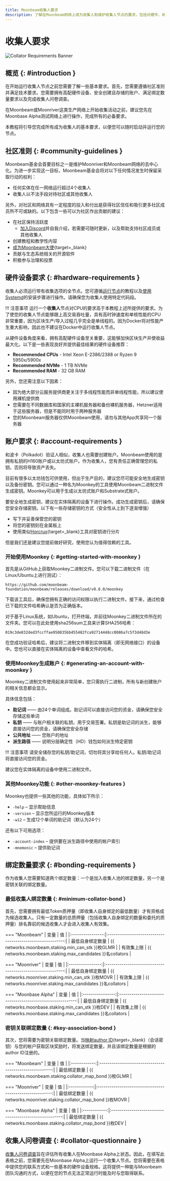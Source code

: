 ```yaml
---
title: Moonbeam收集人要求
description: 了解在Moonbeam网络上成为收集人和维护收集人节点的要求，包括对硬件、绑定等的要求。
---
```


# 收集人要求

![Collator Requirements Banner](/images/node-operators/networks/collators/requirements-banner.png)

## 概览 {: #introduction } 

在开始运行收集人节点之前您需要了解一些基本要求。首先，您需要遵循社区准则并满足技术要求。您需要拥有高配硬件设备、安全创建且存储的账户、满足绑定数量要求以及完成收集人问卷调查。

在Moonbeam或Moonriver这类生产网络上开始收集活动之前，建议您先在Moonbase Alpha测试网络上进行操作，完成所有的必备要求。

本教程将引导您完成所有成为收集人的基本要求，以便您可以随时启动并运行您的节点。

## 社区准则 {: #community-guidelines }

Moonbeam基金会首要目标之一是维护Moonriver和Moonbeam网络的去中心化。为进一步实现这一目标，Moonbeam基金会将对以下任何情况发生时保留采取行动的权利：

- 任何实体在任一网络运行超过4个收集人
- 收集人以不法手段对待社区或其他收集人

另外，对社区和网络具有一定程度的投入和付出是获得社区信任和吸引更多社区成员所不可或缺的。以下包含一些可以为社区作出贡献的建议：

- 在社区保持活跃度
    - [加入Discord](/node-operators/networks/collators/overview/#join-discord)并自我介绍，若需要可随时更新，以及帮助支持社区成员或其他收集人
- 创建教程和教学性内容
- [成为Moonbeam大使](https://moonbeam.network/community/ambassadors/){target=_blank}
- 贡献与生态系统相关的开源软件
- 积极参与治理和投票

## 硬件设备要求 {: #hardware-requirements } 

收集人必须运行带有收集选项的全节点。您可遵循[运行节点](/node-operators/networks/run-a-node/overview/)的教程以及[使用Systemd](/node-operators/networks/run-a-node/systemd/)的安装步骤进行操作。请确保您为收集人使用特定代码段。

!!! 注意事项
    运行一个**收集人**节点对CPU的要求高于本教程上述所提供的要求。为了使您的收集人节点能够跟上高交易吞吐量，具有高时钟速度和单核性能的CPU非常重要，因为区块生产/导入过程几乎完全是单线程的。因为Docker将对性能产生重大影响，因此也不建议在Docker中运行收集人节点。

从硬件设备角度来看，拥有高配硬件设备至关重要，这能够加快区块生产并使收益最大化。以下是一些表现良好并提供最佳结果的硬件设备推荐：

- **Recommended CPUs** - Intel Xeon E-2386/2388 or Ryzen 9 5950x/5900x
- **Recommended NVMe** - 1 TB NVMe
- **Recommended RAM** - 32 GB RAM

另外，您还需注意以下因素：

- 因为绝大部分云服务提供商更关注于多线程性能而非单线程性能，所以建议使用裸机提供商
- 您需要在不同数据库和国家的主裸机服务器和备份裸机服务器，Hetzner适用于这些服务器，但是不能同时用于两种服务器
- 您的Moonbeam服务器仅供Moonbeam使用，请勿与其他App共享同一个服务器

## 账户要求 {: #account-requirements } 

和波卡（Polkadot）验证人相似，收集人也需要创建账户。Moonbeam使用的是拥有私钥的H160账户或以太坊式账户。作为收集人，您有责任正确管理您的私钥，否则将导致资产丢失。

目前有很多以太坊钱包可供使用，但出于生产目的，建议您尽可能安全地生成密钥以及备份密钥。您可以通过一种名为Moonkey的工具使用Moonbeam二进制文件生成密钥。Moonkey可以用于生成以太坊式账户和Substrate式账户。

要安全地生成密钥，建议在实体隔离的设备下进行操作。成功生成密钥后，请确保您安全存储密钥。以下有一些存储密钥的方式（安全性从上到下逐渐增强）

- 写下并妥善保管您的密钥
- 将您的密钥刻在金属板上
- 使用类似[Horcrux](https://gitlab.com/unit410/horcrux){target=_blank}工具对密钥进行分片

但是我们还是建议您提前做好研究，使用您认为值得信赖的工具。

### 开始使用Moonkey {: #getting-started-with-moonkey } 

首先是从GitHub上获取Moonkey二进制文件。您可以下载二进制文件（在Linux/Ubuntu上进行测试）：

`https://github.com/moonbeam-foundation/moonbeam/releases/download/v0.8.0/moonkey`

下载该工具后，确保您拥有正确的访问权限以执行二进制文件。接下来，通过检查已下载的文件哈希确认是否为正确版本。

对于基于Linux系统，如Ubuntu，打开终端，并前往Moonkey二进制文件所在的文件夹。您可以在此处使用sha256sum工具来计算SHA256哈希：

```
019c3de832ded3fccffae950835bb455482fca92714448cc0086a7c5f3d48d3e
```

在您成功验证哈希后，建议将二进制文件移到实体隔离（即无网络接口）的设备中。您也可以直接在实体隔离的设备中查看文件的哈希。

### 使用Moonkey生成账户 {: #generating-an-account-with-moonkey } 

Moonkey二进制文件使用起来非常简单，您只需执行二进制，所有与新创建账户的相关信息都会显示。

具体信息包括：

- **助记词** —— 由24个单词组成。助记词可以直接访问您的资金，请确保您安全存储这些单词
- **私钥** —— 与账户相关联的私钥，用于交易签署。私钥是助记词的派生，能够直接访问您的资金，请确保您安全存储
- **公共地址** —— 您账户的地址
- **派生路径** —— 说明分层确定性（HD）钱包如何派生特定密钥

!!! 注意事项
    请安全储存您的私钥/助记词，切勿将其分享给任何人。私钥/助记词将直接访问您的资金。

建议您在实体隔离的设备中使用二进制文件。

### 其他Moonkey功能 {: #other-moonkey-features } 

Moonkey也提供一些其他的功能，具体如下所示：

- `-help` – 显示帮助信息
- `-version` – 显示您所运行的Moonkey版本
- `-w12` – 生成12个单词的助记词（默认为24个）

还有以下可用选项：

- `-account-index` – 提供要在派生路径中使用的帐户索引
- `-mnemonic` – 提供助记词

## 绑定数量要求 {: #bonding-requirements } 

作为收集人您需要知道两个绑定数量：一个是加入收集人池的绑定数量，另一个是密钥关联的绑定数量。

### 最低收集人绑定数量 {: #minimum-collator-bond }

首先，您需要拥有最低Token质押量（即收集人自身绑定的最低数量）才有资格成为候选收集人。只有一定数量的总质押量（包括收集人自身绑定的数量和委托的质押量）排名靠前的候选收集人才会进入收集人有效集。

=== "Moonbeam"
    |       变量       |                            值                             |
    |:----------------:|:---------------------------------------------------------:|
    | 最低自身绑定数量 |     {{ networks.moonbeam.staking.min_can_stk }}枚GLMR     |
    |    有效集上限    | {{ networks.moonbeam.staking.max_candidates }}名collators |

=== "Moonriver"
    |       变量       |                             值                             |
    |:----------------:|:----------------------------------------------------------:|
    | 最低自身绑定数量 |     {{ networks.moonriver.staking.min_can_stk }}枚MOVR     |
    |    有效集上限    | {{ networks.moonriver.staking.max_candidates }}名collators |

=== "Moonbase Alpha"
    |       变量       |                            值                             |
    |:----------------:|:---------------------------------------------------------:|
    | 最低自身绑定数量 |     {{ networks.moonbase.staking.min_can_stk }}枚DEV      |
    |    有效集上限    | {{ networks.moonbase.staking.max_candidates }}名collators |


### 密钥关联绑定数量 {: #key-association-bond }

其次，您将需要为密钥关联绑定数量。当[映射author ID](/node-operators/networks/collators/account-management){target=_blank}（会话密钥）与您的帐户获取区块奖励时，将发送绑定数量，并且该绑定数量是根据的author ID注册的。

=== "Moonbeam"
    |     变量     |                           值                            |
    |:------------:|:-------------------------------------------------------:|
    | 最低绑定数量 | {{ networks.moonbeam.staking.collator_map_bond }}枚GLMR |

=== "Moonriver"
    |     变量     |                            值                            |
    |:------------:|:--------------------------------------------------------:|
    | 最低绑定数量 | {{ networks.moonriver.staking.collator_map_bond }}枚MOVR |

=== "Moonbase Alpha"
    |     变量     |                           值                           |
    |:------------:|:------------------------------------------------------:|
    | 最低绑定数量 | {{ networks.moonbase.staking.collator_map_bond }}枚DEV |

## 收集人问卷调查 {: #collator-questionnaire }

[收集人问卷调查](https://docs.google.com/forms/d/e/1FAIpQLSfjmcXdiOXWtquYlBhdgXBunCKWHadaQCgPuBtzih1fd0W3aA/viewform)旨在评估所有收集人在Moonbase Alpha上状态。因此，在填写此表格之前，您需要先在Moonbase Alpha上运行一个收集人节点。您将需要在表格中提供您的联系方式和一些基本的硬件设备规格。这将提供一种能与Moonbeam团队沟通的方式，以便在您的节点无法正常运行时能及时与您取得联系。
